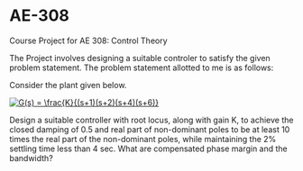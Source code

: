 # AE-308
Course Project for AE 308: Control Theory

The Project involves designing a suitable controler to satisfy the given problem statement. The problem statement allotted to me is as follows: 

Consider the plant given below.

<a href="https://www.codecogs.com/eqnedit.php?latex=G(s)&space;=&space;\frac{K}{(s&plus;1)(s&plus;2)(s&plus;4)(s&plus;6)}" target="_blank"><img src="https://latex.codecogs.com/gif.latex?G(s)&space;=&space;\frac{K}{(s&plus;1)(s&plus;2)(s&plus;4)(s&plus;6)}" title="G(s) = \frac{K}{(s+1)(s+2)(s+4)(s+6)}" /></a>

Design a suitable controller with root locus, along with gain K, to achieve the closed damping of 0.5 and real
part of non-dominant poles to be at least 10 times the real part of the non-dominant poles, while maintaining
the 2% settling time less than 4 sec. What are compensated phase margin and the bandwidth?
